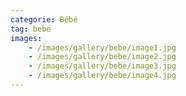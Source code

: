 ```yaml
---
categorie: Bébé
tag: bebe
images:
    - /images/gallery/bebe/image1.jpg
    - /images/gallery/bebe/image2.jpg
    - /images/gallery/bebe/image3.jpg
    - /images/gallery/bebe/image4.jpg
---
```

